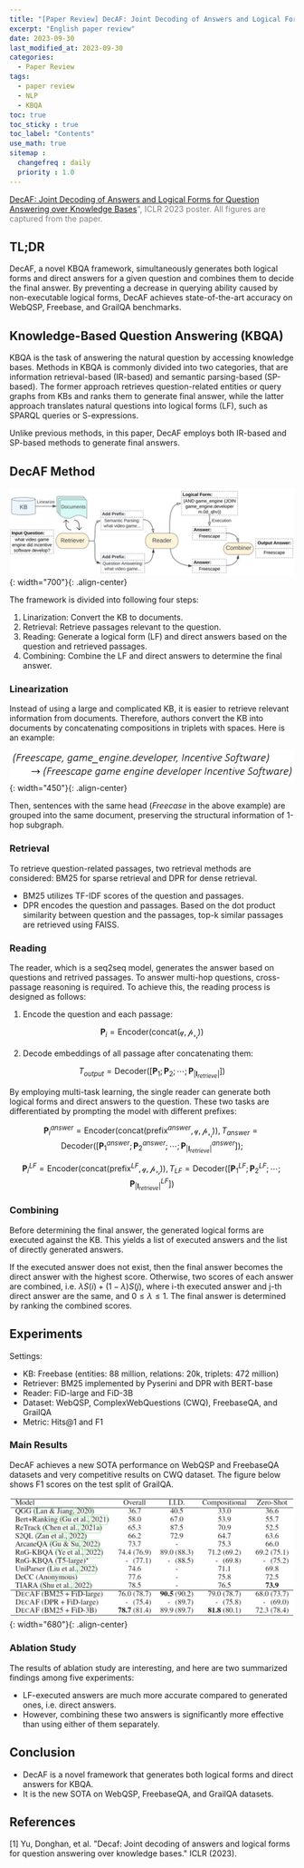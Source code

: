 ```yaml
---
title: "[Paper Review] DecAF: Joint Decoding of Answers and Logical Forms for Question Answering over Knowledge Bases"
excerpt: "English paper review"
date: 2023-09-30
last_modified_at: 2023-09-30
categories: 
  - Paper Review
tags: 
  - paper review
  - NLP
  - KBQA
toc: true
toc_sticky : true
toc_label: "Contents"
use_math: true
sitemap :
  changefreq : daily
  priority : 1.0
---
```


<span style="color:gray"> [DecAF: Joint Decoding of Answers and Logical Forms for Question Answering over Knowledge Bases](https://openreview.net/forum?id=XHc5zRPxqV9)", ICLR 2023 poster.
All figures are captured from the paper. </span>

## TL;DR

DecAF, a novel KBQA framework, simultaneously generates both logical forms and direct answers for a given question and combines them to decide the final answer.
By preventing a decrease in querying ability caused by non-executable logical forms, DecAF achieves state-of-the-art accuracy on WebQSP, Freebase, and GrailQA benchmarks.


## Knowledge-Based Question Answering (KBQA)

KBQA is the task of answering the natural question by accessing knowledge bases.
Methods in KBQA is commonly divided into two categories, that are information retrieval-based (IR-based) and semantic parsing-based (SP-based).
The former approach retrieves question-related entities or query graphs from KBs and ranks them to generate final answer, while the latter approach translates natural questions into logical forms (LF), such as SPARQL queries or S-expressions.

Unlike previous methods, in this paper, DecAF employs both IR-based and SP-based methods to generate final answers.


## DecAF Method

![overview](/assets/images/2023-09-30/overview.JPG){: width="700"}{: .align-center}

The framework is divided into following four steps: 

1) Linarization: Convert the KB to documents.    
2) Retrieval: Retrieve passages relevant to the question.    
3) Reading: Generate a logical form (LF) and direct answers based on the question and retrieved passages.    
4) Combining: Combine the LF and direct answers to determine the final answer.

### Linearization

Instead of using a large and complicated KB, it is easier to retrieve relevant information from documents.
Therefore, authors convert the KB into documents by concatenating compositions in triplets with spaces.
Here is an example:

![example](/assets/images/2023-09-30/example.JPG){: width="450"}{: .align-center}

Then, sentences with the same head (*Freecase* in the above example) are grouped into the same document, preserving the structural information of 1-hop subgraph.

### Retrieval
To retrieve question-related passages, two retrieval methods are considered: BM25 for sparse retrieval and DPR for dense retrieval.

- BM25 utilizes TF-IDF scores of the question and passages.
- DPR encodes the question and passages. Based on the dot product similarity between question and the passages, top-k similar passages are retrieved using FAISS.

### Reading
The reader, which is a seq2seq model, generates the answer based on questions and retrived passages.
To answer multi-hop questions, cross-passage reasoning is required.
To achieve this, the reading process is designed as follows:

1) Encode the question and each passage:

$$\textbf{P}_{i} = \text{Encoder}(\text{concat}(\mathcal{q}, \mathcal{p_{r_{i}}}))$$

2) Decode embeddings of all passage after concatenating them:

$$T_{output} = \text{Decoder}([\textbf{P}_1; \textbf{P}_2; \cdots; \textbf{P}_{|\textbf{I}_{retrieve}|}])$$

By employing multi-task learning, the single reader can generate both logical forms and direct answers to the question.
These two tasks are differentiated by prompting the model with different prefixes:

$$\textbf{P}_{i}^{answer} = \text{Encoder}(\text{concat}(\text{prefix}^{answer}, \mathcal{q}, \mathcal{p_{r_{i}}})), T_{answer} = \text{Decoder}([\textbf{P}_1^{answer}; \textbf{P}_2^{answer}; \cdots; \textbf{P}_{|\textbf{I}_{retrieve}|}^{answer}]);$$

$$\textbf{P}_{i}^{LF} = \text{Encoder}(\text{concat}(\text{prefix}^{LF}, \mathcal{q}, \mathcal{p_{r_{i}}})), T_{LF} = \text{Decoder}([\textbf{P}_1^{LF}; \textbf{P}_2^{LF}; \cdots; \textbf{P}_{|\textbf{I}_{retrieve}|}^{LF}])$$


### Combining 

Before determining the final answer, the generated logical forms are executed against the KB.
This yields a list of executed answers and the list of directly generated answers.

If the executed answer does not exist, then the final answer becomes the direct answer with the highest score.
Otherwise, two scores of each answer are combined, i.e. $\lambda S(i) + (1-\lambda) S(j)$, where i-th executed answer and j-th direct answer are the same, and $0\leq\lambda\leq 1$.
The final answer is determined by ranking the combined scores.

## Experiments

Settings:
- KB: Freebase (entities: 88 million, relations: 20k, triplets: 472 million)
- Retriever: BM25 implemented by Pyserini and DPR with BERT-base
- Reader: FiD-large and FiD-3B
- Dataset: WebQSP, ComplexWebQuestions (CWQ), FreebaseQA, and GrailQA
- Metric: Hits@1 and F1

### Main Results
DecAF achieves a new SOTA performance on WebQSP and FreebaseQA datasets and very competitive results on CWQ dataset.
 The figure below shows F1 scores on the test split of GrailQA.

![exp](/assets/images/2023-09-30/exp.JPG){: width="680"}{: .align-center}

### Ablation Study

The results of ablation study are interesting, and here are two summarized findings among five experiments:

- LF-executed answers are much more accurate compared to generated ones, i.e. direct answers.
- However, combining these two answers is significantly more effective than using either of them separately.

## Conclusion
- DecAF is a novel framework that generates both logical forms and direct answers for KBQA.
- It is the new SOTA on WebQSP, FreebaseQA, and GrailQA datasets.

## References

[1] Yu, Donghan, et al. "Decaf: Joint decoding of answers and logical forms for question answering over knowledge bases." ICLR (2023).